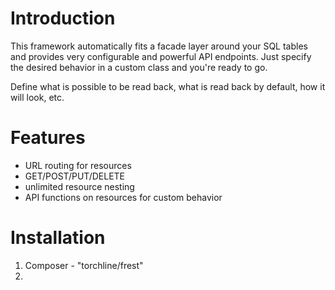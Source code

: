 Introduction
=========

This framework automatically fits a facade layer around your SQL tables and provides very configurable and powerful API endpoints. Just specify the desired behavior in a custom class and you're ready to go.

Define what is possible to be read back, what is read back by default, how it will look, etc.


Features
=========

- URL routing for resources
- GET/POST/PUT/DELETE 
- unlimited resource nesting
- API functions on resources for custom behavior


Installation
=========
1. Composer - "torchline/frest"
2. 
